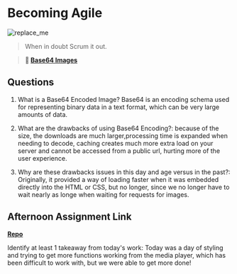 # Becoming Agile

![replace_me](https://codeworks.blob.core.windows.net/public/assets/img/illustrations/placeholder.svg)

> When in doubt Scrum it out.

> **📖 [Base64 Images](https://codeworksacademy.com/fs-student-guide/resources/wk8-9/06-Base64)**

## Questions

1. What is a Base64 Encoded Image? Base64 is an encoding schema used for representing binary data in a text format, which can be very large amounts of data.

2. What are the drawbacks of using Base64 Encoding?: because of the size, the downloads are much larger,processing time is expanded when needing to decode, caching creates much more extra load on your server and cannot be accessed from a public url, hurting more of the user experience.

3. Why are these drawbacks issues in this day and age versus in the past?: Originally, it provided a way of loading faster when it was embedded directly into the HTML or CSS, but no longer, since we no longer have to wait nearly as longe when waiting for requests for images.

## Afternoon Assignment Link

**[Repo](https://github.com/LucasPlummer/<ASSIGNMENT_REPO>)**

Identify at least 1 takeaway from today's work: Today was a day of styling and trying to get more functions working from the media player, which has been difficult to work with, but we were able to get more done!
